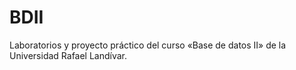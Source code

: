 # BDII
Laboratorios y proyecto práctico del curso «Base de datos II» de la Universidad Rafael Landívar.

